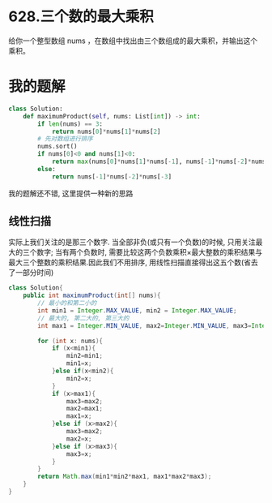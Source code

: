 # 628.三个数的最大乘积
给你一个整型数组 nums ，在数组中找出由三个数组成的最大乘积，并输出这个乘积。
# 我的题解
```Python
class Solution:
    def maximumProduct(self, nums: List[int]) -> int:
        if len(nums) == 3:
            return nums[0]*nums[1]*nums[2]
        # 先对数组进行排序
        nums.sort()
        if nums[0]<0 and nums[1]<0:
            return max(nums[0]*nums[1]*nums[-1], nums[-1]*nums[-2]*nums[-3])
        else:
            return nums[-1]*nums[-2]*nums[-3]
```
我的题解还不错, 这里提供一种新的思路
## 线性扫描
实际上我们关注的是那三个数字.
当全部非负(或只有一个负数)的时候, 只用关注最大的三个数字; 当有两个负数时, 需要比较这两个负数乘积×最大整数的乘积结果与最大三个整数的乘积结果.因此我们不用排序, 用线性扫描直接得出这五个数(省去了一部分时间)
```Java
class Solution{
    public int maximumProduct(int[] nums){
        // 最小的和第二小的
        int min1 = Integer.MAX_VALUE, min2 = Integer.MAX_VALUE;
        // 最大的, 第二大的, 第三大的
        int max1 = Integer.MIN_VALUE, max2=Integer.MIN_VALUE, max3=Integer.MIN_VALUE;
        
        for (int x: nums){
            if (x<min1){
                min2=min1;
                min1=x;
            }else if(x<min2){
                min2=x;
            }
            if (x>max1){
                max3=max2;
                max2=max1;
                max1=x;
            }else if (x>max2){
                max3=max2;
                max2=x;
            }else if (x>max3){
                max3=x;
            }
        }
        return Math.max(min1*min2*max1, max1*max2*max3);
    }
}
```